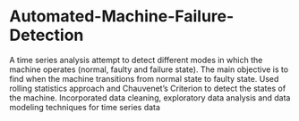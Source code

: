 # Automated-Machine-Failure-Detection
A time series analysis attempt to detect different modes in which the machine operates (normal, faulty and failure state). The main objective is to find when the machine transitions from normal state to faulty state. Used rolling statistics approach and Chauvenet’s Criterion to detect the states of the machine. Incorporated data cleaning, exploratory data analysis and data modeling techniques for time series data
